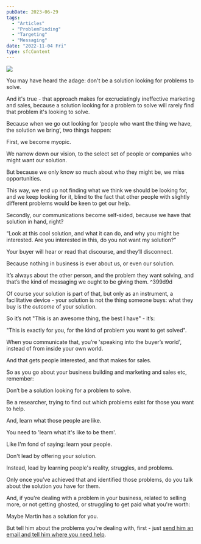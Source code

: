 ```yaml
---
pubDate: 2023-06-29
tags:
  - "Articles"
  - "ProblemFinding"
  - "Targeting"
  - "Messaging"
date: "2022-11-04 Fri"
type: sfcContent
---
```

![](Media/SalesFlowCoach.app_Dont-be-a-solution-looking-for-a-problem-to-solve_MartinStellar.png)

You may have heard the adage: don't be a solution looking for problems to solve.

And it's true - that approach makes for excruciatingly ineffective marketing and sales, because a solution looking for a problem to solve will rarely find that problem it's looking to solve.

Because when we go out looking for ‘people who want the thing we have, the solution we bring’, two things happen:

First, we become myopic.

We narrow down our vision, to the select set of people or companies who might want our solution.

But because we only know so much about who they might be, we miss opportunities.

This way, we end up not finding what we think we should be looking for, and we keep looking for it, blind to the fact that other people with slightly different problems would be keen to get our help.

Secondly, our communications become self-sided, because we have that solution in hand, right?

“Look at this cool solution, and what it can do, and why you might be interested. Are you interested in this, do you not want my solution?”

Your buyer will hear or read that discourse, and they’ll disconnect.

Because nothing in business is ever about us, or even our solution.

It’s always about the other person, and the problem they want solving, and that’s the kind of messaging we ought to be giving them. ^399d9d

Of course your solution is part of that, but only as an instrument, a facilitative device - your solution is not the thing someone buys: what they buy is the *outcome* of your solution. 

So it’s not "This is an awesome thing, the best I have" - it’s:

"This is exactly for you, for the kind of problem you want to get solved".

When you communicate that, you’re 'speaking into the buyer’s world', instead of from inside your own world.

And that gets people interested, and that makes for sales.

So as you go about your business building and marketing and sales etc, remember:

Don’t be a solution looking for a problem to solve.

Be a researcher, trying to find out which problems exist for those you want to help.

And, learn what those people are like. 

You need to 'learn what it's like to be them'.

Like I'm fond of saying: learn your people.

Don't lead by offering your solution.

Instead, lead by learning people's reality, struggles, and problems.

Only once you’ve achieved that and identified those problems, do you talk about the solution you have for them.

And, if you're dealing with a problem in your business, related to selling more, or not getting ghosted, or struggling to get paid what you're worth: 

Maybe Martin has a solution for you.

But tell him about the problems you're dealing with, first - just [send him an email and tell him where you need help](mailto:personal@salesflowcoach.app).

